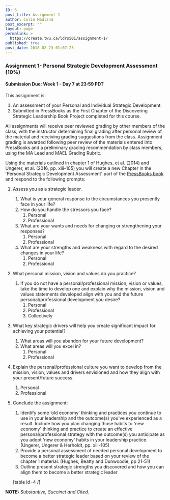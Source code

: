 ```yaml
---
ID: 6
post_title: Assignment 1
author: Colin Madland
post_excerpt: ""
layout: page
permalink: >
  https://create.twu.ca/ldrs501/assignment-1/
published: true
post_date: 2018-02-23 01:07:23
---
```

### Assignment 1- Personal Strategic Development Assessment (10%)

#### Submission Due: Week 1 - Day 7 at 23:59 PDT

This assignment is:
1.  An assessment of your Personal and Individual Strategic Development.
2.  Submitted in PressBooks  as the First Chapter of the Discovering Strategic Leadership Book Project completed for this course.

All assignments will receive peer reviewed grading by other members of the class, with the instructor determining final grading after personal review of the material and receiving grading suggestions from the class. Assignment grading is awarded following peer review of the materials entered into PressBooks and a preliminary grading recommendation by class members, using the MA Lead and MAEL Grading Rubric.

Using the materials outlined in chapter 1 of Hughes, et al. (2014) and Ungerer, et al. (2016, pp. xiii-105) you will create a new Chapter in the 'Personal Strategic Development Assessment' part of the [PressBooks book](https://books.twu.ca/strategic-discoveries/) and respond to the following prompts:

1.  Assess you as a strategic leader.
    1.  What is your general response to the circumstances you presently face in your life?
    2.  How do you handle the stressors you face?
        1.  Personal
        2.  Professional
    3.  What are your wants and needs for changing or strengthening your responses?
        1.  Personal
        2.  Professional
    4.  What are your strengths and weakness with regard to the desired changes in your life?
        1.  Personal
        2.  Professional
2.  What personal mission, vision and values do you practice?
    1.  If you do not have a personal/professional mission, vision or values, take the time to develop one and explain why the mission, vision and values statements developed align with you and the future personal/professional development you desire?
        1.  Personal
        2.  Professional
        3.  Collectively
3.  What key strategic drivers will help you create significant impact for achieving your potential?
    1.  What areas will you abandon for your future development?
    2.  What areas will you excel in?
        1.  Personal
        2.  Professional
4.  Explain the personal/professional culture you want to develop from the mission, vision, values and drivers envisioned and how they align with your present/future success.
    1.  Personal
    2.  Professional
5.  Conclude the assignment:
    1.  Identify some ‘old economy’ thinking and practices you continue to use in your leadership and the outcome(s) you've experienced as a result. Include how you plan changing those habits to 'new economy' thinking and practice to create an effective personal/professional strategy with the outcome(s) you anticipate as you adopt 'new economy' habits in your leadership practice. (Ungerer, Ungerer & Herholdt, pp. xiii-105)
    2.  Provide a personal assessment of needed personal development to become a better strategic leader based on your review of the chapter 1 material. (Hughes, Beatty and Dunwoodie, pp 21-51)
    3.  Outline present strategic strengths you discovered and how you can align them to become a better strategic leader
	
	[table id=4 /]

**NOTE:** _Substantive, Succinct and Cited._